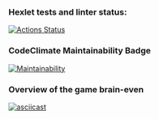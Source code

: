 ### Hexlet tests and linter status:
[![Actions Status](https://github.com/kuzmich-eugene/frontend-project-44/workflows/hexlet-check/badge.svg)](https://github.com/kuzmich-eugene/frontend-project-44/actions)

### CodeClimate Maintainability Badge
[![Maintainability](https://api.codeclimate.com/v1/badges/9f2201ef64fb397767c7/maintainability)](https://codeclimate.com/github/kuzmich-eugene/frontend-project-44/maintainability)

### Overview of the game brain-even
[![asciicast](https://asciinema.org/a/G3KiWVXkxYixIQOOAFHW47DiE.svg)](https://asciinema.org/a/G3KiWVXkxYixIQOOAFHW47DiE)
